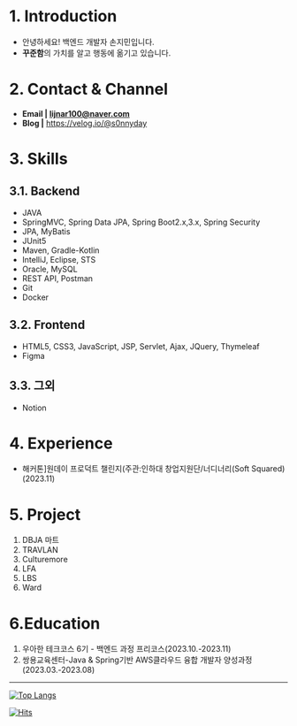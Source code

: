 # 1. Introduction
* 안녕하세요! 백엔드 개발자 손지민입니다.
* **꾸준함**의 가치를 알고 행동에 옮기고 있습니다.

# 2. Contact & Channel
* **Email | lijnar100@naver.com**
* **Blog |** https://velog.io/@s0nnyday

# 3. Skills
## 3.1. Backend
* JAVA
* SpringMVC, Spring Data JPA, Spring Boot2.x,3.x, Spring Security
* JPA, MyBatis
* JUnit5
* Maven, Gradle-Kotlin
* IntelliJ, Eclipse, STS
* Oracle, MySQL
* REST API, Postman
* Git
* Docker
## 3.2. Frontend
* HTML5, CSS3, JavaScript, JSP, Servlet, Ajax, JQuery, Thymeleaf
* Figma
## 3.3. 그외
* Notion

# 4. Experience
* 해커톤]원데이 프로덕트 챌린지(주관:인하대 창업지원단/너디너리(Soft Squared)(2023.11)

# 5. Project
1. DBJA 마트
2. TRAVLAN
3. Culturemore
4. LFA
5. LBS
6. Ward

# 6.Education
1. 우아한 테크코스 6기 - 백엔드 과정 프리코스(2023.10.-2023.11)
2. 쌍용교육센터-Java & Spring기반 AWS클라우드 융합 개발자 양성과정(2023.03.-2023.08)

---
[![Top Langs](https://github-readme-stats.vercel.app/api/top-langs/?username=s0nnyday&layout=compact)](https://github.com/s0nnyday/github-readme-stats)

[![Hits](https://hits.seeyoufarm.com/api/count/incr/badge.svg?url=https%3A%2F%2Fgithub.com%2Fs0nnyday&count_bg=%2379C83D&title_bg=%23555555&icon=&icon_color=%23E7E7E7&title=hits&edge_flat=false)](https://hits.seeyoufarm.com)
